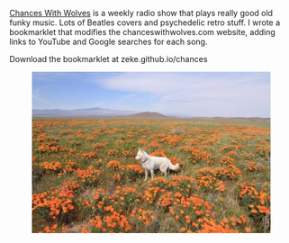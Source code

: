 <!--
title: chances.js
description: Download the music you hear on chanceswithwolves.com
website: http://zeke.github.io/chances/
keywords: [music, bookmarklet, javascript]
publish_date: 2015-09-02
-->

[Chances With Wolves](http://www.chanceswithwolves.com/) is a weekly
radio show that plays really good old funky music. Lots of Beatles covers and
psychedelic retro stuff. I wrote a bookmarklet that modifies the
chanceswithwolves.com website, adding links to YouTube and Google searches for
each song.

Download the bookmarklet at zeke.github.io/chances

<figure>
  <img src="/chances/wolf-among-poppies.jpg">
</figure>
